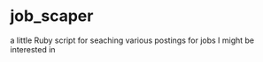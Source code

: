 job_scaper
==========

a little Ruby script for seaching various postings for jobs I might be interested in
